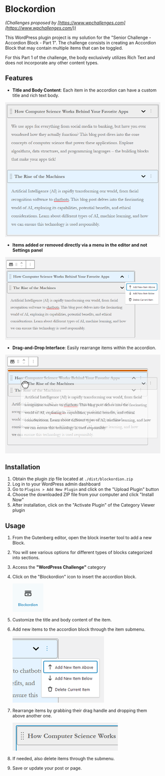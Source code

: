 # Blockordion

*(Challenges proposed by [https://www.wpchallenges.com](https://www.wpchallenges.com/))*

This WordPress plugin project is my solution for the "Senior Challenge - Accordion Block - Part 1".
The challenge consists in creating an Accordion Block that may contain multiple items that can be toggled.

For this Part 1 of the challenge, the body exclusively utilizes Rich Text and does not incorporate any other content
types.

## Features

- **Title and Body Content**: Each item in the accordion can have a custom title and rich text body.

![Editor](./docs/editor.png)

- **Items added or removed directly via a menu in the editor and not Settings panel**

![Menu](./docs/menu.png)

- **Drag-and-Drop Interface**: Easily rearrange items within the accordion.

![Drag And Drop](./docs/drag_and_drop.png)

## Installation

1. Obtain the plugin zip file located at `./dist/blockordion.zip`
2. Log in to your WordPress admin dashboard
3. Go to `Plugins > Add New Plugin` and click on the "Upload Plugin" button
4. Choose the downloaded ZIP file from your computer and click "Install Now"
5. After installation, click on the "Activate Plugin" of the Category Viewer plugin

## Usage

1. From the Gutenberg editor, open the block inserter tool to add a new Block.
2. You will see various options for different types of blocks categorized into sections.
3. Access the **"WordPress Challenge"** category
4. Click on the "Blockordion" icon to insert the accordion block.

   ![Blockordion Icon](./docs/blockordion_icon_btn.png)

5. Customize the title and body content of the item.
6. Add new items to the accordion block through the item submenu.

   ![Item Submenu](./docs/blockordion_submenu.png)
7. Rearrange items by grabbing their drag handle and dropping them above another one.

   ![Drag and Drop](./docs/drag_and_drop_handle.png)

8. If needed, also delete items through the submenu.
9. Save or update your post or page.
